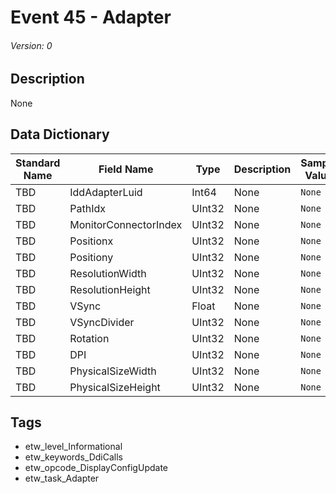 # Event 45 - Adapter
###### Version: 0

## Description
None

## Data Dictionary
|Standard Name|Field Name|Type|Description|Sample Value|
|---|---|---|---|---|
|TBD|IddAdapterLuid|Int64|None|`None`|
|TBD|PathIdx|UInt32|None|`None`|
|TBD|MonitorConnectorIndex|UInt32|None|`None`|
|TBD|Positionx|UInt32|None|`None`|
|TBD|Positiony|UInt32|None|`None`|
|TBD|ResolutionWidth|UInt32|None|`None`|
|TBD|ResolutionHeight|UInt32|None|`None`|
|TBD|VSync|Float|None|`None`|
|TBD|VSyncDivider|UInt32|None|`None`|
|TBD|Rotation|UInt32|None|`None`|
|TBD|DPI|UInt32|None|`None`|
|TBD|PhysicalSizeWidth|UInt32|None|`None`|
|TBD|PhysicalSizeHeight|UInt32|None|`None`|

## Tags
* etw_level_Informational
* etw_keywords_DdiCalls
* etw_opcode_DisplayConfigUpdate
* etw_task_Adapter